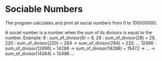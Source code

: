 # Sociable Νumbers
Τhe program calculates and print all social numbers from 0 to 100000000.

A social number is a number when the sum of its divisors is equal to the number.
Example: 
         6   : sum_of_divisor(6) = 6,
         28  : sum_of_divisor(28) = 28,
         220 : sum_of_divisor(220) = 284 ->  sum_of_divisor(284) = 220,
         ...
         12496 : sum_of_divisor(12496) = 14288 -> sum_of_divisor(14288) = 15472 -> ... -> sum_of_divisor(14264) = 12496
         ...
